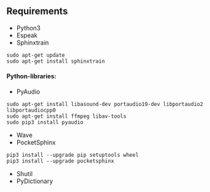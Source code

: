 ## Requirements

* Python3
* Espeak
* Sphinxtrain
```
sudo apt-get update
sudo apt-get install sphinxtrain
```
#### Python-libraries:

* PyAudio
```
sudo apt-get install libasound-dev portaudio19-dev libportaudio2 libportaudiocpp0
sudo apt-get install ffmpeg libav-tools
sudo pip3 install pyaudio
```
* Wave
* PocketSphinx
```
pip3 install --upgrade pip setuptools wheel
pip3 install --upgrade pocketsphinx
```
* Shutil
* PyDictionary
